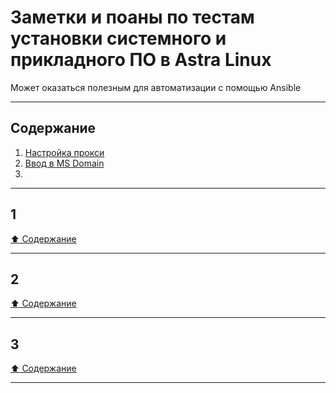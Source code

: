 # Заметки и поаны по тестам установки системного и прикладного ПО в Astra Linux #

Может оказаться полезным для автоматизации с помощью Ansible

----

## Содержание ##

1. [Настройка прокси]()    
2. [Ввод в MS Domain]()    
3. []()    

----

## 1 ##

[:arrow_up: Содержание](#содержание)

----

## 2 ##

[:arrow_up: Содержание](#содержание)

----

## 3 ##

[:arrow_up: Содержание](#содержание)

----
